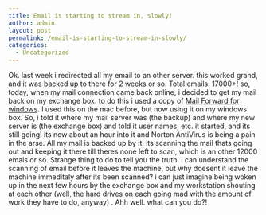 ```yaml
---
title: Email is starting to stream in, slowly!
author: admin
layout: post
permalink: /email-is-starting-to-stream-in-slowly/
categories:
  - Uncategorized
---
```

Ok. last week i redirected all my email to an other server. this worked grand, and it was backed up to there for 2 weeks or so. Total emails: 17000+! so, today, when my mail connection came back online, i decided to get my mail back on my exchange box. to do this i used a copy of [Mail Forward for windows][1]. I used this on the mac before, but now using it on my windows box. So, i told it where my mail server was (the backup) and where my new server is (the exchange box) and told it user names, etc. it started, and its still going! its now about an hour into it and Norton AntiVirus is being a pain in the arse. All my mail is backed up by it. its scanning the mail thats going out and keeping it there till theres none left to scan, which is an other 12000 emals or so. Strange thing to do to tell you the truth. i can understand the scanning of email before it leaves the machine, but why doesent it leave the machine immeditaly after its been scanned? i can just imagine being woken up in the next few hours by the exchange box and my workstation shouting at each other (well, the hard drives on each going mad with the amount of work they have to do, anyway) . Ahh well. what can you do?!

 [1]: http://www.sspi-software.com/mailfwd_win.html
